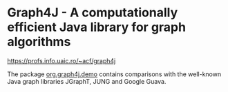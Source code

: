 # Graph4J - A computationally efficient Java library for graph algorithms
https://profs.info.uaic.ro/~acf/graph4j

The package <a href="https://github.com/cfrasinaru/Graph4J/tree/main/src/main/java/org/graph4j/demo">org.graph4j.demo</a> contains comparisons with the well-known Java graph libraries JGraphT, JUNG and Google Guava.
